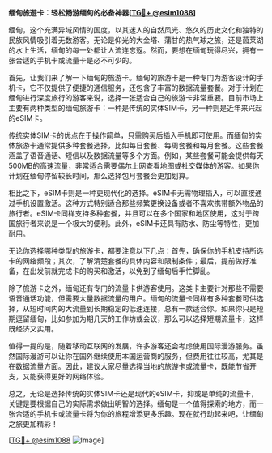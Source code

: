 **缅甸旅遊卡：轻松畅游缅甸的必备神器[[TG💪+ @esim1088](https://t.me/s/esim1088)]**

缅甸，这个充满异域风情的国度，以其迷人的自然风光、悠久的历史文化和独特的民族风情吸引着无数游客。无论是仰光的大金塔、蒲甘的热气球之旅，还是茵莱湖的水上生活，缅甸的每一处都让人流连忘返。然而，要想在缅甸玩得尽兴，拥有一张合适的手机卡或流量卡是必不可少的。

首先，让我们来了解一下缅甸的旅游卡。缅甸的旅游卡是一种专门为游客设计的手机卡，它不仅提供了便捷的通信服务，还包含了丰富的数据流量套餐。对于计划在缅甸进行深度旅行的游客来说，选择一张适合自己的旅游卡非常重要。目前市场上主要有两种类型的缅甸旅游卡：一种是传统的实体SIM卡，另一种则是近年来兴起的eSIM卡。

传统实体SIM卡的优点在于操作简单，只需购买后插入手机即可使用。而缅甸的实体旅游卡通常提供多种套餐选择，比如每日套餐、每周套餐和每月套餐。这些套餐涵盖了语音通话、短信以及数据流量等多个方面。例如，某些套餐可能会提供每天500MB的高速流量，非常适合需要偶尔上网查看地图或社交媒体的游客。如果你计划在缅甸停留较长时间，那么选择包月套餐会更加划算。

相比之下，eSIM卡则是一种更现代化的选择。eSIM卡无需物理插入，可以直接通过手机设置激活。这种方式特别适合那些频繁更换设备或者不喜欢携带额外物品的旅行者。eSIM卡同样支持多种套餐，并且可以在多个国家和地区使用，这对于跨国旅行者来说是一个极大的便利。此外，eSIM卡还具有防水、防尘等特性，更加耐用。

无论你选择哪种类型的旅游卡，都要注意以下几点：首先，确保你的手机支持所选卡的网络频段；其次，了解清楚套餐的具体内容和限制条件；最后，提前做好准备，在出发前就完成卡的购买和激活，以免到了缅甸后手忙脚乱。

除了旅游卡之外，缅甸还有专门的流量卡供游客使用。这类卡主要针对那些不需要语音通话功能，但需要大量数据流量的用户。缅甸的流量卡同样有多种套餐可供选择，从短时间内的大流量到长期稳定的低速连接，总有一款适合你。如果你只是短期逗留缅甸，比如参加为期几天的工作坊或会议，那么可以选择短期流量卡，这样既经济又实用。

值得一提的是，随着移动互联网的发展，许多游客还会考虑使用国际漫游服务。虽然国际漫游可以让你在国外继续使用本国运营商的服务，但费用往往较高，尤其是在数据流量方面。因此，建议大家尽量选择当地的旅游卡或流量卡，既能节省开支，又能获得更好的网络体验。

总之，无论是选择传统的实体SIM卡还是现代的eSIM卡，抑或是单纯的流量卡，关键是要根据自己的实际需求做出明智的选择。缅甸是一个值得探索的地方，而一张合适的手机卡或流量卡将为你的旅程增添更多乐趣。现在就行动起来吧，让缅甸之旅更加精彩！

[[TG💪+ @esim1088](https://t.me/s/esim1088) ![Image](https://i.postimg.cc/4NQfJmqS/Snipaste-2025-05-13-00-14-12.png)]